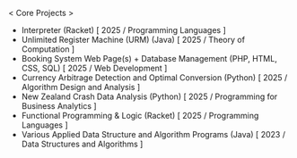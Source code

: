< Core Projects >
- Interpreter (Racket) [ 2025 / Programming Languages ]
- Unlimited Register Machine (URM) (Java) [ 2025 / Theory of Computation ]
- Booking System Web Page(s) + Database Management (PHP, HTML, CSS, SQL) [ 2025 / Web Development ]
- Currency Arbitrage Detection and Optimal Conversion (Python) [ 2025 / Algorithm Design and Analysis ]
- New Zealand Crash Data Analysis (Python) [ 2025 / Programming for Business Analytics ]
- Functional Programming & Logic (Racket) [ 2025 / Programming Languages ]
- Various Applied Data Structure and Algorithm Programs (Java) [ 2023 / Data Structures and Algorithms ]

  

